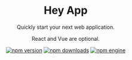 <h1 align="center">Hey App</h1>

<div align="center">

Quickly start your next web application.

React and Vue are optional.

[![npm version][npm-version-image]][npm-url]
[![npm downloads][npm-download-image]][npm-url]
[![npm engine][npm-engine-image]][npm-url]

[npm-version-image]: https://img.shields.io/npm/v/heyapp.svg?style=flat-square
[npm-download-image]: https://img.shields.io/npm/dm/heyapp.svg?style=flat-square
[npm-engine-image]: https://img.shields.io/badge/node-%3E=8.0-blue.svg?style=flat-square
[npm-url]: https://www.npmjs.com/package/heyapp

</div>

